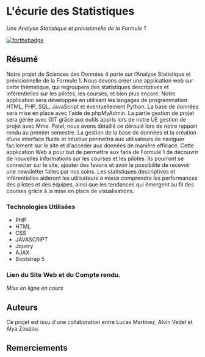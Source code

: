 # L'écurie des Statistiques
_Une Analyse Statistique et prévisionelle de la Formule 1_

[![forthebadge](http://forthebadge.com/images/badges/built-with-love.svg)](http://forthebadge.com)  


## Résumé

Notre projet de Sciences des Données 4 porte sur l’Analyse Statistique et prévisionnelle de la Formule 1. Nous devons créer une application web sur cette thématique, qui regroupera des statistiques descriptives et inférentielles sur les pilotes, les courses, et bien plus encore.
Notre application sera développée en utilisant les langages de programmation HTML, PHP, SQL, JavaScript et éventuellement Python. La base de données sera mise en place avec l'aide de phpMyAdmin. La partie gestion de projet sera gérée avec GIT grâce aux outils appris lors de notre UE gestion de projet avec Mme. Patel, nous avons détaillé ce déroulé lors de notre rapport rendu au premier semestre.
La gestion de la base de données et la création d’une interface fluide et intuitive permettra aux utilisateurs de naviguer facilement sur le site et d'accéder aux données de manière efficace. Cette application Web a pour but de permettre aux fans de Formule 1 de découvrir de nouvelles informations sur les courses et les pilotes. Ils pourront se connecter sur le site, ajouter des favoris et avoir la possibilité de recevoir une newsletter faites par nos soins. Les statistiques descriptives et inférentielles aideront les utilisateurs à mieux comprendre les performances des pilotes et des équipes, ainsi que les tendances qui émergent au fil des courses grâce à la mise en place de visualisations.

### Technologies Utilisées 

- PHP
- HTML
- CSS
- JAVASCRIPT 
- Jquery 
- AJAX
- Bootstrap 5 

### Lien du Site Web et du Compte rendu. 

_Mise en ligne en cours_

## Auteurs 

Ce projet est issu d'une collaboration entre Lucas Martinez, Alvin Vedel et Alya Zouzou. 


## Remerciements



